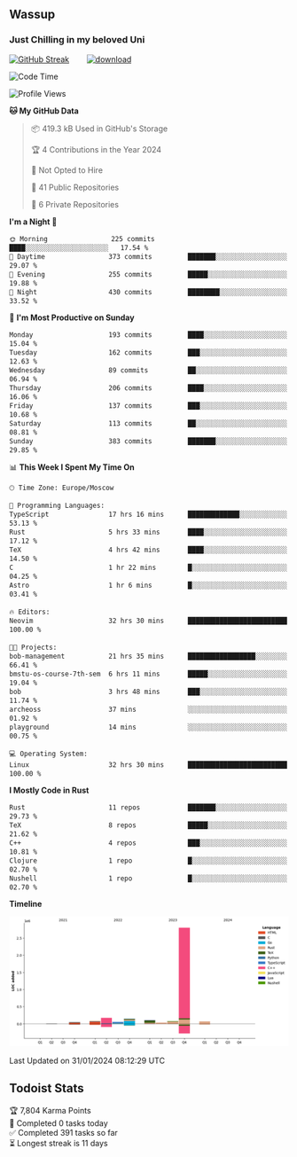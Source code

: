 ## Wassup 
### Just Chilling in my beloved Uni 

<!--
-->

[![GitHub Streak](http://github-readme-streak-stats.herokuapp.com?user=archeoss&theme=shades-of-purple&hide_border=true&date_format=j%20M%5B%20Y%5D)](https://git.io/streak-stats)&nbsp;&nbsp;&nbsp;&nbsp;&nbsp;&nbsp;&nbsp;&nbsp;[![download](https://user-images.githubusercontent.com/68448737/147796309-d8b65b1d-4dde-40d9-b03a-2b42aaa6cd43.jpeg)
](http://bmstu.ru/)

<!--START_SECTION:waka-->
![Code Time](http://img.shields.io/badge/Code%20Time-2%2C444%20hrs%2037%20mins-blue)

![Profile Views](http://img.shields.io/badge/Profile%20Views-0-blue)

**🐱 My GitHub Data** 

> 📦 419.3 kB Used in GitHub's Storage 
 > 
> 🏆 4 Contributions in the Year 2024
 > 
> 🚫 Not Opted to Hire
 > 
> 📜 41 Public Repositories 
 > 
> 🔑 6 Private Repositories 
 > 
**I'm a Night 🦉** 

```text
🌞 Morning                225 commits         ████░░░░░░░░░░░░░░░░░░░░░   17.54 % 
🌆 Daytime                373 commits         ███████░░░░░░░░░░░░░░░░░░   29.07 % 
🌃 Evening                255 commits         █████░░░░░░░░░░░░░░░░░░░░   19.88 % 
🌙 Night                  430 commits         ████████░░░░░░░░░░░░░░░░░   33.52 % 
```
📅 **I'm Most Productive on Sunday** 

```text
Monday                   193 commits         ████░░░░░░░░░░░░░░░░░░░░░   15.04 % 
Tuesday                  162 commits         ███░░░░░░░░░░░░░░░░░░░░░░   12.63 % 
Wednesday                89 commits          ██░░░░░░░░░░░░░░░░░░░░░░░   06.94 % 
Thursday                 206 commits         ████░░░░░░░░░░░░░░░░░░░░░   16.06 % 
Friday                   137 commits         ███░░░░░░░░░░░░░░░░░░░░░░   10.68 % 
Saturday                 113 commits         ██░░░░░░░░░░░░░░░░░░░░░░░   08.81 % 
Sunday                   383 commits         ███████░░░░░░░░░░░░░░░░░░   29.85 % 
```


📊 **This Week I Spent My Time On** 

```text
🕑︎ Time Zone: Europe/Moscow

💬 Programming Languages: 
TypeScript               17 hrs 16 mins      █████████████░░░░░░░░░░░░   53.13 % 
Rust                     5 hrs 33 mins       ████░░░░░░░░░░░░░░░░░░░░░   17.12 % 
TeX                      4 hrs 42 mins       ████░░░░░░░░░░░░░░░░░░░░░   14.50 % 
C                        1 hr 22 mins        █░░░░░░░░░░░░░░░░░░░░░░░░   04.25 % 
Astro                    1 hr 6 mins         █░░░░░░░░░░░░░░░░░░░░░░░░   03.41 % 

🔥 Editors: 
Neovim                   32 hrs 30 mins      █████████████████████████   100.00 % 

🐱‍💻 Projects: 
bob-management           21 hrs 35 mins      █████████████████░░░░░░░░   66.41 % 
bmstu-os-course-7th-sem  6 hrs 11 mins       █████░░░░░░░░░░░░░░░░░░░░   19.04 % 
bob                      3 hrs 48 mins       ███░░░░░░░░░░░░░░░░░░░░░░   11.74 % 
archeoss                 37 mins             ░░░░░░░░░░░░░░░░░░░░░░░░░   01.92 % 
playground               14 mins             ░░░░░░░░░░░░░░░░░░░░░░░░░   00.75 % 

💻 Operating System: 
Linux                    32 hrs 30 mins      █████████████████████████   100.00 % 
```

**I Mostly Code in Rust** 

```text
Rust                     11 repos            ███████░░░░░░░░░░░░░░░░░░   29.73 % 
TeX                      8 repos             █████░░░░░░░░░░░░░░░░░░░░   21.62 % 
C++                      4 repos             ███░░░░░░░░░░░░░░░░░░░░░░   10.81 % 
Clojure                  1 repo              █░░░░░░░░░░░░░░░░░░░░░░░░   02.70 % 
Nushell                  1 repo              █░░░░░░░░░░░░░░░░░░░░░░░░   02.70 % 
```



**Timeline**

![Lines of Code chart](https://raw.githubusercontent.com/archeoss/archeoss/master/assets/bar_graph.png)


 Last Updated on 31/01/2024 08:12:29 UTC
<!--END_SECTION:waka-->

## Todoist Stats

<!-- TODO-IST:START -->
🏆  7,804 Karma Points           
🌸  Completed 0 tasks today           
✅  Completed 391 tasks so far           
⏳  Longest streak is 11 days
<!-- TODO-IST:END -->
